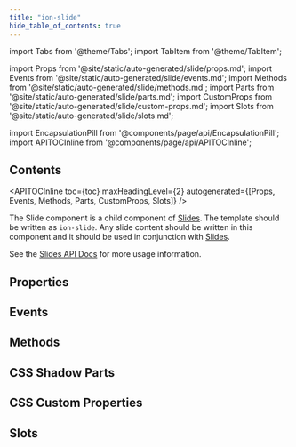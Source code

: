 ```yaml
---
title: "ion-slide"
hide_table_of_contents: true
---
```

import Tabs from '@theme/Tabs';
import TabItem from '@theme/TabItem';

import Props from '@site/static/auto-generated/slide/props.md';
import Events from '@site/static/auto-generated/slide/events.md';
import Methods from '@site/static/auto-generated/slide/methods.md';
import Parts from '@site/static/auto-generated/slide/parts.md';
import CustomProps from '@site/static/auto-generated/slide/custom-props.md';
import Slots from '@site/static/auto-generated/slide/slots.md';

<head>
  <title>ion-slide | Slide API Component for Ionic Framework Apps</title>
  <meta name="description" content="Slide is a child API component of Slides—written as ion-slide. Any slide content should be written in this component and used in conjunction with Slides." />
</head>

import EncapsulationPill from '@components/page/api/EncapsulationPill';
import APITOCInline from '@components/page/api/APITOCInline';



<h2 className="table-of-contents__title">Contents</h2>

<APITOCInline
  toc={toc}
  maxHeadingLevel={2}
  autogenerated={[Props, Events, Methods, Parts, CustomProps, Slots]}
/>



The Slide component is a child component of [Slides](slides.md). The template
should be written as `ion-slide`. Any slide content should be written
in this component and it should be used in conjunction with [Slides](slides.md).

See the [Slides API Docs](slides.md) for more usage information.




## Properties
<Props />

## Events
<Events />

## Methods
<Methods />

## CSS Shadow Parts
<Parts />

## CSS Custom Properties
<CustomProps />

## Slots
<Slots />